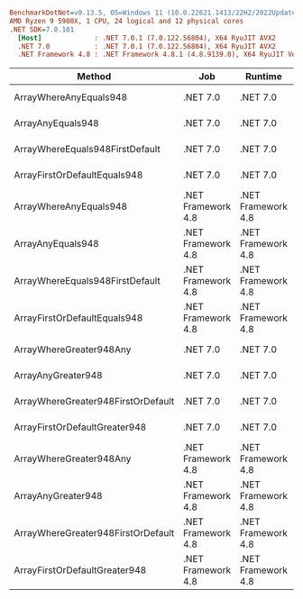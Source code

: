 ``` ini

BenchmarkDotNet=v0.13.5, OS=Windows 11 (10.0.22621.1413/22H2/2022Update/SunValley2)
AMD Ryzen 9 5900X, 1 CPU, 24 logical and 12 physical cores
.NET SDK=7.0.101
  [Host]             : .NET 7.0.1 (7.0.122.56804), X64 RyuJIT AVX2
  .NET 7.0           : .NET 7.0.1 (7.0.122.56804), X64 RyuJIT AVX2
  .NET Framework 4.8 : .NET Framework 4.8.1 (4.8.9139.0), X64 RyuJIT VectorSize=256


```
|                             Method |                Job |            Runtime | TotalRecords |      Mean |     Error |    StdDev |
|----------------------------------- |------------------- |------------------- |------------- |----------:|----------:|----------:|
|             ArrayWhereAnyEquals948 |           .NET 7.0 |           .NET 7.0 |          100 |  32.77 ns |  0.300 ns |  0.281 ns |
|                  ArrayAnyEquals948 |           .NET 7.0 |           .NET 7.0 |          100 |  38.26 ns |  0.792 ns |  1.428 ns |
|    ArrayWhereEquals948FirstDefault |           .NET 7.0 |           .NET 7.0 |          100 |  33.58 ns |  0.126 ns |  0.111 ns |
|       ArrayFirstOrDefaultEquals948 |           .NET 7.0 |           .NET 7.0 |          100 |  35.85 ns |  0.490 ns |  0.458 ns |
|             ArrayWhereAnyEquals948 | .NET Framework 4.8 | .NET Framework 4.8 |          100 |  34.40 ns |  0.057 ns |  0.050 ns |
|                  ArrayAnyEquals948 | .NET Framework 4.8 | .NET Framework 4.8 |          100 |  40.41 ns |  0.218 ns |  0.204 ns |
|    ArrayWhereEquals948FirstDefault | .NET Framework 4.8 | .NET Framework 4.8 |          100 |  40.89 ns |  0.312 ns |  0.292 ns |
|       ArrayFirstOrDefaultEquals948 | .NET Framework 4.8 | .NET Framework 4.8 |          100 |  41.14 ns |  0.302 ns |  0.235 ns |
|            ArrayWhereGreater948Any |           .NET 7.0 |           .NET 7.0 |          100 | 183.86 ns |  3.607 ns |  9.247 ns |
|                 ArrayAnyGreater948 |           .NET 7.0 |           .NET 7.0 |          100 | 472.16 ns |  9.310 ns |  9.144 ns |
| ArrayWhereGreater948FirstOrDefault |           .NET 7.0 |           .NET 7.0 |          100 | 173.78 ns |  0.615 ns |  0.513 ns |
|      ArrayFirstOrDefaultGreater948 |           .NET 7.0 |           .NET 7.0 |          100 | 466.86 ns |  8.346 ns |  7.399 ns |
|            ArrayWhereGreater948Any | .NET Framework 4.8 | .NET Framework 4.8 |          100 | 183.63 ns |  0.746 ns |  0.698 ns |
|                 ArrayAnyGreater948 | .NET Framework 4.8 | .NET Framework 4.8 |          100 | 543.38 ns | 10.629 ns | 13.053 ns |
| ArrayWhereGreater948FirstOrDefault | .NET Framework 4.8 | .NET Framework 4.8 |          100 | 187.11 ns |  0.583 ns |  0.546 ns |
|      ArrayFirstOrDefaultGreater948 | .NET Framework 4.8 | .NET Framework 4.8 |          100 | 538.15 ns | 10.735 ns | 16.713 ns |
